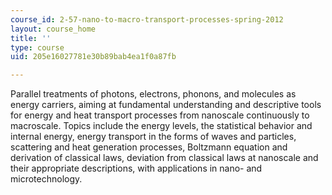 ```yaml
---
course_id: 2-57-nano-to-macro-transport-processes-spring-2012
layout: course_home
title: ''
type: course
uid: 205e16027781e30b89bab4ea1f0a87fb

---
```

Parallel treatments of photons, electrons, phonons, and molecules as energy carriers, aiming at fundamental understanding and descriptive tools for energy and heat transport processes from nanoscale continuously to macroscale. Topics include the energy levels, the statistical behavior and internal energy, energy transport in the forms of waves and particles, scattering and heat generation processes, Boltzmann equation and derivation of classical laws, deviation from classical laws at nanoscale and their appropriate descriptions, with applications in nano- and microtechnology.
